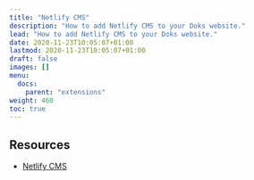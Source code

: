 ```yaml
---
title: "Netlify CMS"
description: "How to add Netlify CMS to your Doks website."
lead: "How to add Netlify CMS to your Doks website."
date: 2020-11-23T10:05:07+01:00
lastmod: 2020-11-23T10:05:07+01:00
draft: false
images: []
menu:
  docs:
    parent: "extensions"
weight: 460
toc: true
---
```


## Resources

- [Netlify CMS](https://www.netlifycms.org/)
